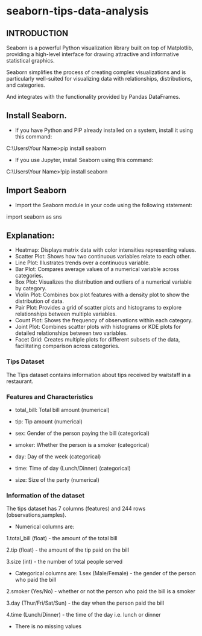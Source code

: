 # seaborn-tips-data-analysis
## INTRODUCTION

Seaborn is a powerful Python visualization library built on top of Matplotlib, providing a high-level interface for drawing attractive and informative statistical graphics.

Seaborn simplifies the process of creating complex visualizations and is particularly well-suited for visualizing data with relationships, distributions, and categories.

And integrates with the functionality provided by Pandas DataFrames.
## Install Seaborn.
* If you have Python and PIP already installed on a system, install it using this command:

C:\Users\Your Name>pip install seaborn

* If you use Jupyter, install Seaborn using this command:

C:\Users\Your Name>!pip install seaborn
## Import Seaborn
* Import the Seaborn module in your code using the following statement:

import seaborn as sns

## Explanation:
* Heatmap: Displays matrix data with color intensities representing values.
* Scatter Plot: Shows how two continuous variables relate to each other.
* Line Plot: Illustrates trends over a continuous variable.
* Bar Plot: Compares average values of a numerical variable across categories.
* Box Plot: Visualizes the distribution and outliers of a numerical variable by category.
* Violin Plot: Combines box plot features with a density plot to show the distribution of data.
* Pair Plot: Provides a grid of scatter plots and histograms to explore relationships between multiple variables.
* Count Plot: Shows the frequency of observations within each category.
* Joint Plot: Combines scatter plots with histograms or KDE plots for detailed relationships between two variables.
* Facet Grid: Creates multiple plots for different subsets of the data, facilitating comparison across categories.

### Tips Dataset
The Tips dataset contains information about tips received by waitstaff in a restaurant.

### Features and Characteristics
* total_bill: Total bill amount (numerical)

* tip: Tip amount (numerical)

* sex: Gender of the person paying the bill (categorical)

* smoker: Whether the person is a smoker (categorical)

* day: Day of the week (categorical)

* time: Time of day (Lunch/Dinner) (categorical)

* size: Size of the party (numerical)

### Information of the dataset
The tips dataset has 7 columns (features) and 244 rows (observations,samples).

* Numerical columns are:

1.total_bill (float) - the amount of the total bill

2.tip (float) - the amount of the tip paid on the bill

3.size (int) - the number of total people served

* Categorical columns are:
1.sex (Male/Female) - the gender of the person who paid the bill

2.smoker (Yes/No) - whether or not the person who paid the bill is a smoker

3.day (Thur/Fri/Sat/Sun) - the day when the person paid the bill

4.time (Lunch/Dinner) - the time of the day i.e. lunch or dinner

* There is no missing values
